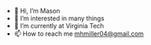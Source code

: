- 👋 Hi, I’m Mason
- 👀 I’m interested in many things
- 🌱 I’m currently at Virginia Tech
- 📫 How to reach me mhmiller04@gmail.com

<!---
bigtimemason/bigtimemason is a ✨ special ✨ repository because its `README.md` (this file) appears on your GitHub profile.
You can click the Preview link to take a look at your changes.
--->
